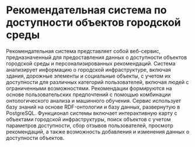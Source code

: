 # Рекомендательная система по доступности объектов городской среды
Рекомендательная система представляет собой веб-сервис, предназначенный для предоставления данных о доступности объектов городской среды и персонализированных рекомендаций. Система анализирует информацию о городской инфраструктуре, включая здания, дорожные элементы и социальные объекты, с учетом их доступности для различных категорий пользователей, включая людей с ограниченными возможностями. Рекомендации формируются на основе пользовательских предпочтений с помощью комбинации онтологического анализа и машинного обучения. Сервис использует базу знаний на основе RDF-онтологии и базу данных, развернутую в PostgreSQL. Функционал системы включает интерактивную карту с объектами городской инфраструктуры, поиск объектов с учетом параметров доступности, сбор отзывов пользователей, просмотр рекомендаций, а также возможность добавления и изменения данных о доступности объектов.
